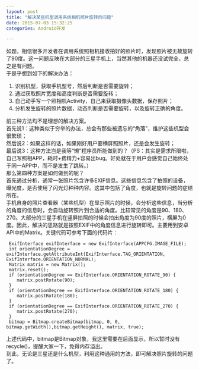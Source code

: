 ```yaml
---
layout: post
title: "解决某些机型调用系统相机照片旋转的问题"
date: 2015-07-03 15:32:25
categories: Android开发

---
```

如题，相信很多开发者在调用系统照相机接收拍好的照片时，发现照片被无故旋转了90度。这一问题反映在大部分的三星手机上，当然其他的机器还没试完全，总之是有问题。  
于是乎想到如下的解决办法：  
  
1. 识别机型，获取手机型号，然后判断是否需要旋转；  
2. 通过获取照片宽度和高度判断是否需要旋转；  
3. 自己动手写一个照相机Activity，自己来获取摄像头数据，保存照片；  
4. 分析发生旋转的照片数据，动态判断是否需要旋转，以及旋转正确的角度。   

前三种方法均不是理想的解决方案。  
首先说1：这种类似于穷举的办法，总会有那些被遗忘的“角落”，维护这些机型会很繁琐；  
然后说2：如果这样的话，如果刚好用户要横屏照照片，还是会发生旋转；  
最后说3：这种方法岂是我等“懒”程序员所能做到的？（PS：其实是需求所限啦，自己写照相APP，耗时+费精力+容易出bug。好处就在于用户会感觉自己始终处于同一APP中，而不是发生了跳转。）  
那么第四种方案是如何做到的呢？  
首先通过分析，通常一张照片包含许多EXIF信息。这些信息包含了拍照的设备，曝光度，是否使用了闪光灯种种内容。这其中包括了角度，也就是旋转问题的症结所在。  
手机自身的照片查看器（某些机型）在显示照片的时候，会分析这些信息，当分析的角度的信息时，会自动旋转照片到合适的角度。比较常见的角度是90、180、270。大部分的三星手机在竖屏拍照的时候会拍出角度为90度的照片，横屏为0度。因此，解决的思路就是按照EXIF中的角度信息进行旋转即可。主要用到安卓API中的Matrix。关键代码可参考下面的代码片：  

     ExifInterface exifInterface = new ExifInterface(APPCFG.IMAGE_FILE);
     int orientationDegree = exifInterface.getAttributeInt(ExifInterface.TAG_ORIENTATION, ExifInterface.ORIENTATION_NORMAL);
     Matrix matrix = new Matrix();
     matrix.reset();
     if (orientationDegree == ExifInterface.ORIENTATION_ROTATE_90) {
     	matrix.postRotate(90);
     }
     if (orientationDegree == ExifInterface.ORIENTATION_ROTATE_180) {
        matrix.postRotate(180);
     }
     if (orientationDegree == ExifInterface.ORIENTATION_ROTATE_270) {
        matrix.postRotate(270);
     }
     bitmap = Bitmap.createBitmap(bitmap, 0, 0, bitmap.getWidth(),bitmap.getHeight(), matrix, true);

上述代码中，bitmap是Bitmap对象，我这里需要在后面显示，所以暂时没有recycle()，提醒大家一下，免得内存溢出。   
到此，无论是三星还是什么机型，利用这种通用的方法，即可解决照片旋转的问题了。